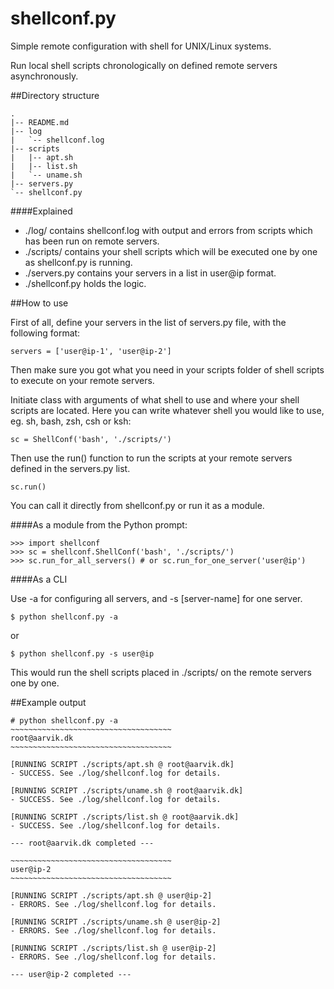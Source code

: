 shellconf.py
============

Simple remote configuration with shell for UNIX/Linux systems.

Run local shell scripts chronologically on defined remote servers asynchronously.

##Directory structure
  
    .
    |-- README.md
    |-- log
    |   `-- shellconf.log
    |-- scripts
    |   |-- apt.sh
    |   |-- list.sh
    |   `-- uname.sh
    |-- servers.py
    `-- shellconf.py
    
####Explained

* ./log/ contains shellconf.log with output and errors from scripts which has been run on remote servers.
* ./scripts/ contains your shell scripts which will be executed one by one as shellconf.py is running.
* ./servers.py contains your servers in a list in user@ip format.
* ./shellconf.py holds the logic.

##How to use

First of all, define your servers in the list of servers.py file, with the following format:

    servers = ['user@ip-1', 'user@ip-2']
  
Then make sure you got what you need in your scripts folder of shell scripts to execute on your remote servers.

Initiate class with arguments of what shell to use and where your shell scripts are located. Here you can write whatever shell you would like to use, eg. sh, bash, zsh, csh or ksh:

    sc = ShellConf('bash', './scripts/')
  
Then use the run() function to run the scripts at your remote servers defined in the servers.py list.

    sc.run()
  
You can call it directly from shellconf.py or run it as a module. 

####As a module from the Python prompt:

    >>> import shellconf
    >>> sc = shellconf.ShellConf('bash', './scripts/')
    >>> sc.run_for_all_servers() # or sc.run_for_one_server('user@ip')
  
####As a CLI

Use -a for configuring all servers, and -s [server-name] for one server.
  
    $ python shellconf.py -a

or

    $ python shellconf.py -s user@ip

This would run the shell scripts placed in ./scripts/ on the remote servers one by one.

##Example output

    # python shellconf.py -a
    ~~~~~~~~~~~~~~~~~~~~~~~~~~~~~~~~~~~~
    root@aarvik.dk
    ~~~~~~~~~~~~~~~~~~~~~~~~~~~~~~~~~~~~
    
    [RUNNING SCRIPT ./scripts/apt.sh @ root@aarvik.dk]
    - SUCCESS. See ./log/shellconf.log for details.
    
    [RUNNING SCRIPT ./scripts/uname.sh @ root@aarvik.dk]
    - SUCCESS. See ./log/shellconf.log for details.
    
    [RUNNING SCRIPT ./scripts/list.sh @ root@aarvik.dk]
    - SUCCESS. See ./log/shellconf.log for details.
    
    --- root@aarvik.dk completed ---
    
    ~~~~~~~~~~~~~~~~~~~~~~~~~~~~~~~~~~~~
    user@ip-2
    ~~~~~~~~~~~~~~~~~~~~~~~~~~~~~~~~~~~~
    
    [RUNNING SCRIPT ./scripts/apt.sh @ user@ip-2]
    - ERRORS. See ./log/shellconf.log for details.
    
    [RUNNING SCRIPT ./scripts/uname.sh @ user@ip-2]
    - ERRORS. See ./log/shellconf.log for details.
    
    [RUNNING SCRIPT ./scripts/list.sh @ user@ip-2]
    - ERRORS. See ./log/shellconf.log for details.
    
    --- user@ip-2 completed ---
